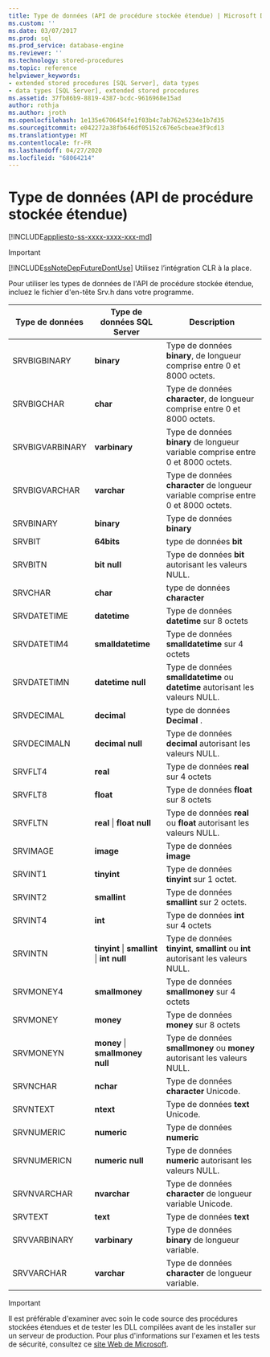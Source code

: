 ```yaml
---
title: Type de données (API de procédure stockée étendue) | Microsoft Docs
ms.custom: ''
ms.date: 03/07/2017
ms.prod: sql
ms.prod_service: database-engine
ms.reviewer: ''
ms.technology: stored-procedures
ms.topic: reference
helpviewer_keywords:
- extended stored procedures [SQL Server], data types
- data types [SQL Server], extended stored procedures
ms.assetid: 37fb86b9-8819-4387-bcdc-9616968e15ad
author: rothja
ms.author: jroth
ms.openlocfilehash: 1e135e6706454fe1f03b4c7ab762e5234e1b7d35
ms.sourcegitcommit: e042272a38fb646df05152c676e5cbeae3f9cd13
ms.translationtype: MT
ms.contentlocale: fr-FR
ms.lasthandoff: 04/27/2020
ms.locfileid: "68064214"
---
```

# <a name="data-types-extended-stored-procedure-api"></a>Type de données (API de procédure stockée étendue)
[!INCLUDE[appliesto-ss-xxxx-xxxx-xxx-md](../../includes/appliesto-ss-xxxx-xxxx-xxx-md.md)]
    
> [!IMPORTANT]  
>  [!INCLUDE[ssNoteDepFutureDontUse](../../includes/ssnotedepfuturedontuse-md.md)] Utilisez l’intégration CLR à la place.  
  
 Pour utiliser les types de données de l'API de procédure stockée étendue, incluez le fichier d'en-tête Srv.h dans votre programme.  
  
|Type de données|Type de données SQL Server|Description|  
|---------------|--------------------------|-----------------|  
|SRVBIGBINARY|**binary**|Type de données **binary**, de longueur comprise entre 0 et 8000 octets.|  
|SRVBIGCHAR|**char**|Type de données **character**, de longueur comprise entre 0 et 8000 octets.|  
|SRVBIGVARBINARY|**varbinary**|Type de données **binary** de longueur variable comprise entre 0 et 8000 octets.|  
|SRVBIGVARCHAR|**varchar**|Type de données **character** de longueur variable comprise entre 0 et 8000 octets.|  
|SRVBINARY|**binary**|Type de données **binary**|  
|SRVBIT|**64bits**|type de données **bit**|  
|SRVBITN|**bit null**|Type de données **bit** autorisant les valeurs NULL.|  
|SRVCHAR|**char**|type de données **character**|  
|SRVDATETIME|**datetime**|Type de données **datetime** sur 8 octets|  
|SRVDATETIM4|**smalldatetime**|Type de données **smalldatetime** sur 4 octets|  
|SRVDATETIMN|**datetime null**|Type de données **smalldatetime** ou **datetime** autorisant les valeurs NULL.|  
|SRVDECIMAL|**decimal**|type de données **Decimal** .|  
|SRVDECIMALN|**decimal null**|Type de données **decimal** autorisant les valeurs NULL.|  
|SRVFLT4|**real**|Type de données **real** sur 4 octets|  
|SRVFLT8|**float**|Type de données **float** sur 8 octets|  
|SRVFLTN|**real** &#124; **float null**|Type de données **real** ou **float** autorisant les valeurs NULL.|  
|SRVIMAGE|**image**|Type de données **image**|  
|SRVINT1|**tinyint**|Type de données **tinyint** sur 1 octet.|  
|SRVINT2|**smallint**|Type de données **smallint** sur 2 octets.|  
|SRVINT4|**int**|Type de données **int** sur 4 octets|  
|SRVINTN|**tinyint** &#124; **smallint** &#124; **int null**|Type de données **tinyint**, **smallint** ou **int** autorisant les valeurs NULL.|  
|SRVMONEY4|**smallmoney**|Type de données **smallmoney** sur 4 octets|  
|SRVMONEY|**money**|Type de données **money** sur 8 octets|  
|SRVMONEYN|**money** &#124; **smallmoney null**|Type de données **smallmoney** ou **money** autorisant les valeurs NULL.|  
|SRVNCHAR|**nchar**|Type de données **character** Unicode.|  
|SRVNTEXT|**ntext**|Type de données **text** Unicode.|  
|SRVNUMERIC|**numeric**|Type de données **numeric**|  
|SRVNUMERICN|**numeric null**|Type de données **numeric** autorisant les valeurs NULL.|  
|SRVNVARCHAR|**nvarchar**|Type de données **character** de longueur variable Unicode.|  
|SRVTEXT|**text**|Type de données **text**|  
|SRVVARBINARY|**varbinary**|Type de données **binary** de longueur variable.|  
|SRVVARCHAR|**varchar**|Type de données **character** de longueur variable.|  
  
> [!IMPORTANT]  
>  Il est préférable d'examiner avec soin le code source des procédures stockées étendues et de tester les DLL compilées avant de les installer sur un serveur de production. Pour plus d'informations sur l'examen et les tests de sécurité, consultez ce [site Web de Microsoft](https://go.microsoft.com/fwlink/?LinkID=54761&amp;clcid=0x409https://msdn.microsoft.com/security/).  
  
  
